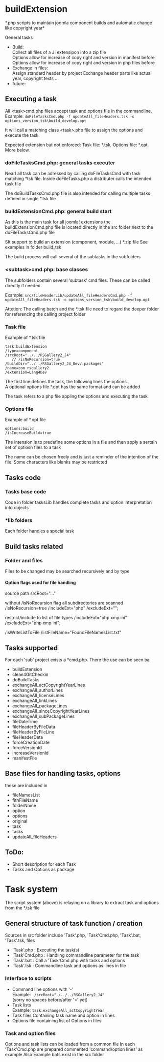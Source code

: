 # buildExtension

\*.php scripts to maintain joomla component builds and automatic change like copyright year*

General tasks
* Build:   
  Collect all files of a J! extensipon into a zip file  
  Options allow for increase of copy right and version in manifest before
  Options allow for increase of copy right and version in php files before
* Exchange in files:  
  Assign standard header by project
  Exchange header parts like actual year, copyright texts ...
* future:   

## Executing a task

All \<task\>cmd.php files accept task and options file in the commandline.  
Example: ```doFileTasksCmd.php -f updateAll_fileHeaders.tsk -o options_version_tsk\build_develop.opt```

It will call a matching class \<task\>.php file to assign the options and execute the task.

Expected extension but not enforced: Task file: \*.tsk, Options file: \*.opt. More below.

### doFileTasksCmd.php: general tasks executer

Nearl all task can be adressed by calling doFileTasksCmd with task matching *tsk file. Inside doFileTasks.php a distributer calls the intended task file

The doBuildTasksCmd.php file is also intended for calling multiple tasks defined in single \*.tsk file

### buildExtensionCmd.php: general build start

As this is the main task for all joomla! extensions the buildExtensionCmd.php file is located directly in the src folder next to the doFileTasksCmd.php file

SIt support to build an extension (component, module, ...)  *.zip file
See examples in folder build_tsk

The build process will call several of the subtasks in the subfolders

### \<subtask\>cmd.php: base classes

The subfolders contain several 'subtask' cmd files. These can be called directly if needed. 

Example: ```src/fileHeaderLib/updateAll_fileHeadersCmd.php -f updateAll_fileHeaders.tsk -o options_version_tsk\build_develop.opt```

Attetion: The calling batch and the *.tsk file need to regard the deeper folder for referencing the calling project folder

### Task file

Example of \*.tsk file

```
task:buildExtension
/type=component
/srcRoot="../../RSGallery2_J4"
   // /isNoRecursion=true
/buildDir="../../RSGallery2_J4_Dev/.packages"
/name=com_rsgallery2
/extension=Lang4Dev
```

The first line defines the task, the following lines the options.  
A optional options file \*.opt has the same format and can be added 

The task refers to a php file appling the options and executing the task

### Options file

Example of *.opt file

```
options:build
/isIncreaseBuild=true
```
The intension is to predefine some options in a file and then apply a sertain set of optiosn files to a task

The name can be chosen freely and is just a reminder of the intention of the file. Some characters like blanks may be restricted


## Tasks code

### Tasks base code

Code in folder tasksLib handles complete tasks and option interpretation into objects

### *lib folders

Each folder handles a special task 

## Build tasks related

### Folder and files

Files to be changed may be searched recursively and by type 

#### Option flags used for file handling

source path
srcRoot="..."

without /isNoRecursion flag all subdirectories are scanned 
/isNoRecursion=true
/includeExt="php"
/excludeExt="";

restrict/include to list of file types
/includeExt="php xmp ini"
/excludeExt="php xmp ini";

/isWriteListToFile
/listFileName="FoundFileNamesList.txt"

## Tasks supported
For each 'sub' project exists a *cmd.php. There the use can be seen ba  

* buildExtension
* clean4GitCheckin
* doBuildTasks
* exchangeAll_actCopyrightYearLines
* exchangeAll_authorLines
* exchangeAll_licenseLines
* exchangeAll_linkLines
* exchangeAll_packageLines
* exchangeAll_sinceCopyrightYearLines
* exchangeAll_subPackageLines
* fileDateTime
* fileHeaderByFileData
* fileHeaderByFileLine
* fileHeaderData
* forceCreationDate
* forceVersionId
* increaseVersionId
* manifestFile

## Base files for handling tasks, options

these are included in 
* fileNamesList
* fithFileName
* folderName
* option
* options
* original
* task
* tasks
* updateAll_fileHeaders


## ToDo:
* Short description for each Task
* Tasks and Options as package

# Task system

The script system (above) is relaying on a library to extract task and options from the \*.tsk file

## General structure of task function / creation

Sources in src folder include 'Task'.php, 'Task'Cmd.php, 'Task'.bat, 'Task'.tsk, files

* 'Task'.php    : Executing the task(s)
* 'Task'Cmd.php : Handling commandline parameter for the task
* 'Task'.bat    : Call a 'Task'Cmd.php  with tasks and options
* 'Task'.tsk    : Commandline task and options as lines in file

### Interface to scripts

- Command line options with '-'   
  Example: ``` /srcRoot="./../../RSGallery2_J4"```    
  (sorry no spaces before/after '=' yet)
- Task lists  
  Example: ```task:exchangeAll_actCopyrightYear```
- Task files
  Containing task name and option in lines
- Options file
  containing list of Options in files

### Task and option files

Options and task lists can be loaded from a common file
In each 'Task'Cmd.php are prepared commented 'command/option lines' as example
Also Example bats exist in the src folder

